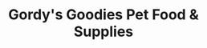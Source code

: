 ---
title: "Gordy's Goodies Pet Food & Supplies"
url: /phoenix/gordys-goodies-pet-food-and-supplies/
shop: pet
---
